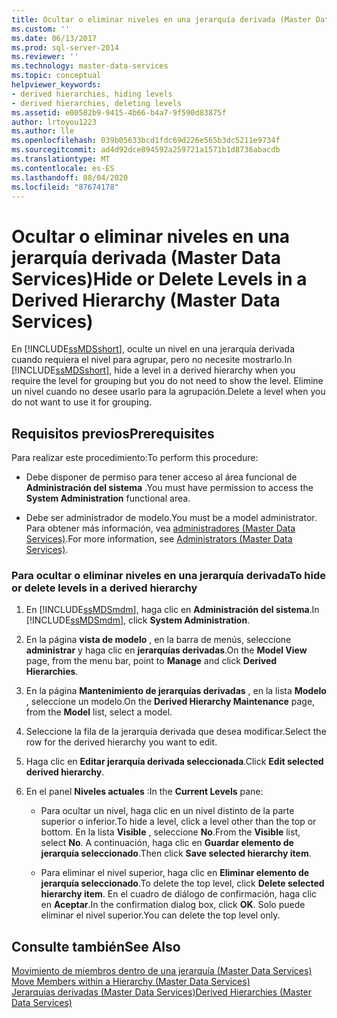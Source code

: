 ```yaml
---
title: Ocultar o eliminar niveles en una jerarquía derivada (Master Data Services) | Microsoft Docs
ms.custom: ''
ms.date: 06/13/2017
ms.prod: sql-server-2014
ms.reviewer: ''
ms.technology: master-data-services
ms.topic: conceptual
helpviewer_keywords:
- derived hierarchies, hiding levels
- derived hierarchies, deleting levels
ms.assetid: e00582b9-9415-4b66-b4a7-9f590d83875f
author: lrtoyou1223
ms.author: lle
ms.openlocfilehash: 039b05633bcd1fdc69d226e565b3dc5211e9734f
ms.sourcegitcommit: ad4d92dce894592a259721a1571b1d8736abacdb
ms.translationtype: MT
ms.contentlocale: es-ES
ms.lasthandoff: 08/04/2020
ms.locfileid: "87674178"
---
```

# <a name="hide-or-delete-levels-in-a-derived-hierarchy-master-data-services"></a><span data-ttu-id="364d9-102">Ocultar o eliminar niveles en una jerarquía derivada (Master Data Services)</span><span class="sxs-lookup"><span data-stu-id="364d9-102">Hide or Delete Levels in a Derived Hierarchy (Master Data Services)</span></span>
  <span data-ttu-id="364d9-103">En [!INCLUDE[ssMDSshort](../includes/ssmdsshort-md.md)], oculte un nivel en una jerarquía derivada cuando requiera el nivel para agrupar, pero no necesite mostrarlo.</span><span class="sxs-lookup"><span data-stu-id="364d9-103">In [!INCLUDE[ssMDSshort](../includes/ssmdsshort-md.md)], hide a level in a derived hierarchy when you require the level for grouping but you do not need to show the level.</span></span> <span data-ttu-id="364d9-104">Elimine un nivel cuando no desee usarlo para la agrupación.</span><span class="sxs-lookup"><span data-stu-id="364d9-104">Delete a level when you do not want to use it for grouping.</span></span>  
  
## <a name="prerequisites"></a><span data-ttu-id="364d9-105">Requisitos previos</span><span class="sxs-lookup"><span data-stu-id="364d9-105">Prerequisites</span></span>  
 <span data-ttu-id="364d9-106">Para realizar este procedimiento:</span><span class="sxs-lookup"><span data-stu-id="364d9-106">To perform this procedure:</span></span>  
  
-   <span data-ttu-id="364d9-107">Debe disponer de permiso para tener acceso al área funcional de **Administración del sistema** .</span><span class="sxs-lookup"><span data-stu-id="364d9-107">You must have permission to access the **System Administration** functional area.</span></span>  
  
-   <span data-ttu-id="364d9-108">Debe ser administrador de modelo.</span><span class="sxs-lookup"><span data-stu-id="364d9-108">You must be a model administrator.</span></span> <span data-ttu-id="364d9-109">Para obtener más información, vea [administradores &#40;Master Data Services&#41;](administrators-master-data-services.md).</span><span class="sxs-lookup"><span data-stu-id="364d9-109">For more information, see [Administrators &#40;Master Data Services&#41;](administrators-master-data-services.md).</span></span>  
  
### <a name="to-hide-or-delete-levels-in-a-derived-hierarchy"></a><span data-ttu-id="364d9-110">Para ocultar o eliminar niveles en una jerarquía derivada</span><span class="sxs-lookup"><span data-stu-id="364d9-110">To hide or delete levels in a derived hierarchy</span></span>  
  
1.  <span data-ttu-id="364d9-111">En [!INCLUDE[ssMDSmdm](../includes/ssmdsmdm-md.md)], haga clic en **Administración del sistema**.</span><span class="sxs-lookup"><span data-stu-id="364d9-111">In [!INCLUDE[ssMDSmdm](../includes/ssmdsmdm-md.md)], click **System Administration**.</span></span>  
  
2.  <span data-ttu-id="364d9-112">En la página **vista de modelo** , en la barra de menús, seleccione **administrar** y haga clic en **jerarquías derivadas**.</span><span class="sxs-lookup"><span data-stu-id="364d9-112">On the **Model View** page, from the menu bar, point to **Manage** and click **Derived Hierarchies**.</span></span>  
  
3.  <span data-ttu-id="364d9-113">En la página **Mantenimiento de jerarquías derivadas** , en la lista **Modelo** , seleccione un modelo.</span><span class="sxs-lookup"><span data-stu-id="364d9-113">On the **Derived Hierarchy Maintenance** page, from the **Model** list, select a model.</span></span>  
  
4.  <span data-ttu-id="364d9-114">Seleccione la fila de la jerarquía derivada que desea modificar.</span><span class="sxs-lookup"><span data-stu-id="364d9-114">Select the row for the derived hierarchy you want to edit.</span></span>  
  
5.  <span data-ttu-id="364d9-115">Haga clic en **Editar jerarquía derivada seleccionada**.</span><span class="sxs-lookup"><span data-stu-id="364d9-115">Click **Edit selected derived hierarchy**.</span></span>  
  
6.  <span data-ttu-id="364d9-116">En el panel **Niveles actuales** :</span><span class="sxs-lookup"><span data-stu-id="364d9-116">In the **Current Levels** pane:</span></span>  
  
    -   <span data-ttu-id="364d9-117">Para ocultar un nivel, haga clic en un nivel distinto de la parte superior o inferior.</span><span class="sxs-lookup"><span data-stu-id="364d9-117">To hide a level, click a level other than the top or bottom.</span></span> <span data-ttu-id="364d9-118">En la lista **Visible** , seleccione **No**.</span><span class="sxs-lookup"><span data-stu-id="364d9-118">From the **Visible** list, select **No**.</span></span> <span data-ttu-id="364d9-119">A continuación, haga clic en **Guardar elemento de jerarquía seleccionado**.</span><span class="sxs-lookup"><span data-stu-id="364d9-119">Then click **Save selected hierarchy item**.</span></span>  
  
    -   <span data-ttu-id="364d9-120">Para eliminar el nivel superior, haga clic en **Eliminar elemento de jerarquía seleccionado**.</span><span class="sxs-lookup"><span data-stu-id="364d9-120">To delete the top level, click **Delete selected hierarchy item**.</span></span> <span data-ttu-id="364d9-121">En el cuadro de diálogo de confirmación, haga clic en **Aceptar**.</span><span class="sxs-lookup"><span data-stu-id="364d9-121">In the confirmation dialog box, click **OK**.</span></span> <span data-ttu-id="364d9-122">Solo puede eliminar el nivel superior.</span><span class="sxs-lookup"><span data-stu-id="364d9-122">You can delete the top level only.</span></span>  
  
## <a name="see-also"></a><span data-ttu-id="364d9-123">Consulte también</span><span class="sxs-lookup"><span data-stu-id="364d9-123">See Also</span></span>  
 <span data-ttu-id="364d9-124">[Movimiento de miembros dentro de una jerarquía &#40;Master Data Services&#41;](../../2014/master-data-services/move-members-within-a-hierarchy-master-data-services.md) </span><span class="sxs-lookup"><span data-stu-id="364d9-124">[Move Members within a Hierarchy &#40;Master Data Services&#41;](../../2014/master-data-services/move-members-within-a-hierarchy-master-data-services.md) </span></span>  
 [<span data-ttu-id="364d9-125">Jerarquías derivadas &#40;Master Data Services&#41;</span><span class="sxs-lookup"><span data-stu-id="364d9-125">Derived Hierarchies &#40;Master Data Services&#41;</span></span>](../../2014/master-data-services/derived-hierarchies-master-data-services.md)  
  
  
